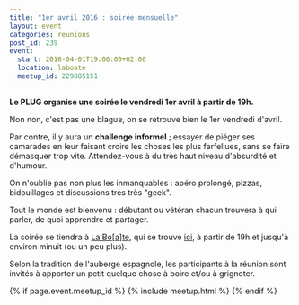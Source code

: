 ```yaml
---
title: "1er avril 2016 : soirée mensuelle"
layout: event
categories: reunions
post_id: 239
event:
  start: 2016-04-01T19:00:00+02:00
  location: laboate
  meetup_id: 229885151
---
```


**Le PLUG organise une soirée le vendredi 1er avril à partir de 19h.**

Non non, c'est pas une blague, on se retrouve bien le 1er vendredi d'avril.

Par contre, il y aura un **challenge informel** ; essayer de piéger ses camarades en leur faisant croire les choses les plus farfellues, sans se faire démasquer trop vite. Attendez-vous à du très haut niveau d'absurdité et d'humour.

On n'oublie pas non plus les inmanquables : apéro prolongé, pizzas, bidouillages et discussions très très "geek".

Tout le monde est bienvenu : débutant ou vétéran chacun trouvera à qui parler, de quoi apprendre et partager.

La soirée se tiendra à [La Bo\[a\]te](http://laboate.com/), qui se trouve [ici](https://www.openstreetmap.org/?mlat=43.29207&mlon=5.37297#map=19/43.29207/5.37297), à partir de 19h et jusqu'à environ minuit (ou un peu plus).

Selon la tradition de l'auberge espagnole, les participants à la réunion sont invités à apporter un petit quelque chose à boire et/ou à grignoter.

{% if page.event.meetup_id %}
  {% include meetup.html %}
{% endif %}

